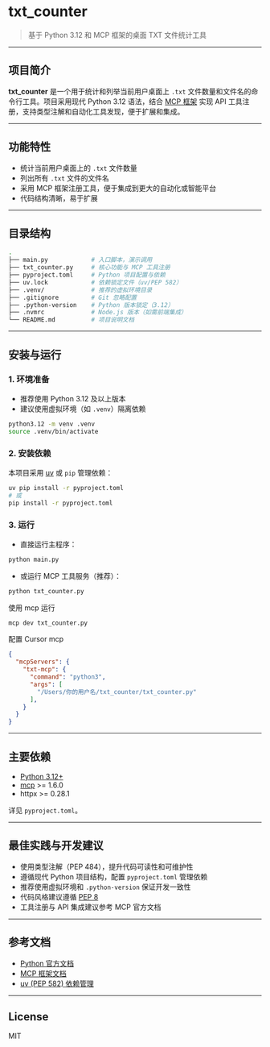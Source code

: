 # txt_counter

> 基于 Python 3.12 和 MCP 框架的桌面 TXT 文件统计工具

---

## 项目简介

**txt_counter** 是一个用于统计和列举当前用户桌面上 `.txt` 文件数量和文件名的命令行工具。项目采用现代 Python 3.12 语法，结合 [MCP 框架](https://github.com/microsoft/mcp) 实现 API 工具注册，支持类型注解和自动化工具发现，便于扩展和集成。

---

## 功能特性

- 统计当前用户桌面上的 `.txt` 文件数量
- 列出所有 `.txt` 文件的文件名
- 采用 MCP 框架注册工具，便于集成到更大的自动化或智能平台
- 代码结构清晰，易于扩展

---

## 目录结构

```bash
.
├── main.py            # 入口脚本，演示调用
├── txt_counter.py     # 核心功能与 MCP 工具注册
├── pyproject.toml     # Python 项目配置与依赖
├── uv.lock            # 依赖锁定文件（uv/PEP 582）
├── .venv/             # 推荐的虚拟环境目录
├── .gitignore         # Git 忽略配置
├── .python-version    # Python 版本锁定（3.12）
├── .nvmrc             # Node.js 版本（如需前端集成）
└── README.md          # 项目说明文档
```

---

## 安装与运行

### 1. 环境准备

- 推荐使用 Python 3.12 及以上版本
- 建议使用虚拟环境（如 `.venv`）隔离依赖

```bash
python3.12 -m venv .venv
source .venv/bin/activate
```

### 2. 安装依赖

本项目采用 [uv](https://github.com/astral-sh/uv) 或 `pip` 管理依赖：

```bash
uv pip install -r pyproject.toml
# 或
pip install -r pyproject.toml
```

### 3. 运行

- 直接运行主程序：

```bash
python main.py
```

- 或运行 MCP 工具服务（推荐）：

```bash
python txt_counter.py
```

使用 mcp 运行

```bash
mcp dev txt_counter.py
```

配置 Cursor mcp

```json
{
  "mcpServers": {
    "txt-mcp": {
      "command": "python3",
      "args": [
        "/Users/你的用户名/txt_counter/txt_counter.py"
      ],
    }
  }
}
```
---

## 主要依赖

- [Python 3.12+](https://docs.python.org/3/)
- [mcp](https://github.com/microsoft/mcp) >= 1.6.0
- httpx >= 0.28.1

详见 `pyproject.toml`。

---

## 最佳实践与开发建议

- 使用类型注解（PEP 484），提升代码可读性和可维护性
- 遵循现代 Python 项目结构，配置 `pyproject.toml` 管理依赖
- 推荐使用虚拟环境和 `.python-version` 保证开发一致性
- 代码风格建议遵循 [PEP 8](https://peps.python.org/pep-0008/)
- 工具注册与 API 集成建议参考 MCP 官方文档

---

## 参考文档

- [Python 官方文档](https://docs.python.org/3/)
- [MCP 框架文档](https://github.com/microsoft/mcp)
- [uv (PEP 582) 依赖管理](https://github.com/astral-sh/uv)

---

## License

MIT
